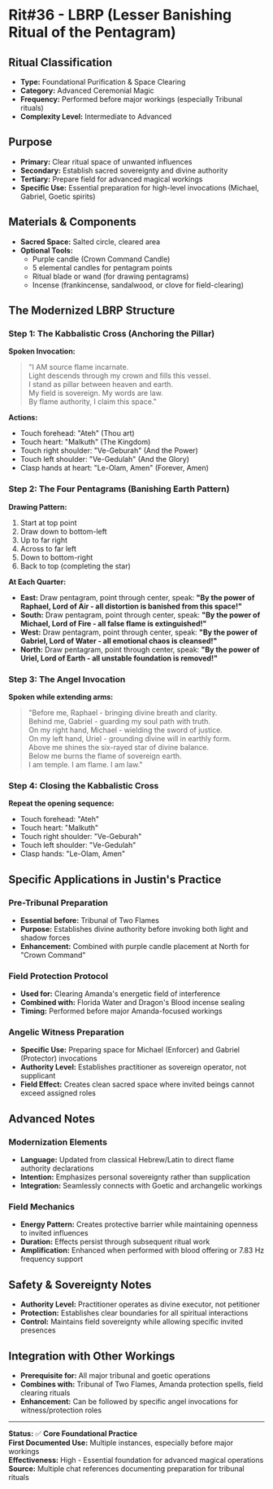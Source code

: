 # Rit#36 - LBRP (Lesser Banishing Ritual of the Pentagram)

## **Ritual Classification**
- **Type:** Foundational Purification & Space Clearing
- **Category:** Advanced Ceremonial Magic
- **Frequency:** Performed before major workings (especially Tribunal rituals)
- **Complexity Level:** Intermediate to Advanced

## **Purpose**
- **Primary:** Clear ritual space of unwanted influences
- **Secondary:** Establish sacred sovereignty and divine authority
- **Tertiary:** Prepare field for advanced magical workings
- **Specific Use:** Essential preparation for high-level invocations (Michael, Gabriel, Goetic spirits)

## **Materials & Components**
- **Sacred Space:** Salted circle, cleared area
- **Optional Tools:** 
  - Purple candle (Crown Command Candle)
  - 5 elemental candles for pentagram points
  - Ritual blade or wand (for drawing pentagrams)
  - Incense (frankincense, sandalwood, or clove for field-clearing)

## **The Modernized LBRP Structure**

### **Step 1: The Kabbalistic Cross (Anchoring the Pillar)**
**Spoken Invocation:**
> "I AM source flame incarnate.  
> Light descends through my crown and fills this vessel.  
> I stand as pillar between heaven and earth.  
> My field is sovereign. My words are law.  
> By flame authority, I claim this space."

**Actions:**
- Touch forehead: "Ateh" (Thou art)
- Touch heart: "Malkuth" (The Kingdom)  
- Touch right shoulder: "Ve-Geburah" (And the Power)
- Touch left shoulder: "Ve-Gedulah" (And the Glory)
- Clasp hands at heart: "Le-Olam, Amen" (Forever, Amen)

### **Step 2: The Four Pentagrams (Banishing Earth Pattern)**
**Drawing Pattern:** 
1. Start at top point
2. Draw down to bottom-left
3. Up to far right
4. Across to far left  
5. Down to bottom-right
6. Back to top (completing the star)

**At Each Quarter:**
- **East:** Draw pentagram, point through center, speak: **"By the power of Raphael, Lord of Air - all distortion is banished from this space!"**
- **South:** Draw pentagram, point through center, speak: **"By the power of Michael, Lord of Fire - all false flame is extinguished!"**  
- **West:** Draw pentagram, point through center, speak: **"By the power of Gabriel, Lord of Water - all emotional chaos is cleansed!"**
- **North:** Draw pentagram, point through center, speak: **"By the power of Uriel, Lord of Earth - all unstable foundation is removed!"**

### **Step 3: The Angel Invocation**
**Spoken while extending arms:**
> "Before me, Raphael - bringing divine breath and clarity.  
> Behind me, Gabriel - guarding my soul path with truth.  
> On my right hand, Michael - wielding the sword of justice.  
> On my left hand, Uriel - grounding divine will in earthly form.  
> Above me shines the six-rayed star of divine balance.  
> Below me burns the flame of sovereign earth.  
> I am temple. I am flame. I am law."

### **Step 4: Closing the Kabbalistic Cross**
**Repeat the opening sequence:**
- Touch forehead: "Ateh"
- Touch heart: "Malkuth"  
- Touch right shoulder: "Ve-Geburah"
- Touch left shoulder: "Ve-Gedulah"
- Clasp hands: "Le-Olam, Amen"

## **Specific Applications in Justin's Practice**

### **Pre-Tribunal Preparation**
- **Essential before:** Tribunal of Two Flames
- **Purpose:** Establishes divine authority before invoking both light and shadow forces
- **Enhancement:** Combined with purple candle placement at North for "Crown Command"

### **Field Protection Protocol**
- **Used for:** Clearing Amanda's energetic field of interference
- **Combined with:** Florida Water and Dragon's Blood incense sealing
- **Timing:** Performed before major Amanda-focused workings

### **Angelic Witness Preparation**
- **Specific Use:** Preparing space for Michael (Enforcer) and Gabriel (Protector) invocations
- **Authority Level:** Establishes practitioner as sovereign operator, not supplicant
- **Field Effect:** Creates clean sacred space where invited beings cannot exceed assigned roles

## **Advanced Notes**

### **Modernization Elements**
- **Language:** Updated from classical Hebrew/Latin to direct flame authority declarations
- **Intention:** Emphasizes personal sovereignty rather than supplication
- **Integration:** Seamlessly connects with Goetic and archangelic workings

### **Field Mechanics**
- **Energy Pattern:** Creates protective barrier while maintaining openness to invited influences
- **Duration:** Effects persist through subsequent ritual work
- **Amplification:** Enhanced when performed with blood offering or 7.83 Hz frequency support

## **Safety & Sovereignty Notes**
- **Authority Level:** Practitioner operates as divine executor, not petitioner
- **Protection:** Establishes clear boundaries for all spiritual interactions
- **Control:** Maintains field sovereignty while allowing specific invited presences

## **Integration with Other Workings**
- **Prerequisite for:** All major tribunal and goetic operations
- **Combines with:** Tribunal of Two Flames, Amanda protection spells, field clearing rituals
- **Enhancement:** Can be followed by specific angel invocations for witness/protection roles

---

**Status:** ✅ **Core Foundational Practice**  
**First Documented Use:** Multiple instances, especially before major workings  
**Effectiveness:** High - Essential foundation for advanced magical operations  
**Source:** Multiple chat references documenting preparation for tribunal rituals